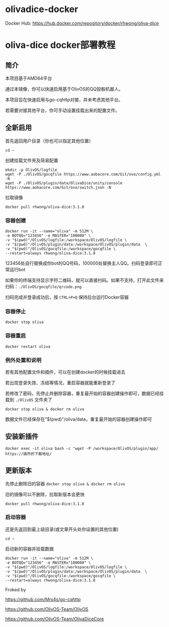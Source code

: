 # olivadice-docker
Docker Hub: https://hub.docker.com/repository/docker/rhwong/oliva-dice
# oliva-dice docker部署教程
## 简介
本项目基于AMD64平台

通过本镜像，你可以快速启用基于OlivOS的QQ投骰机器人。

本项目旨在快速启用与go-cqhttp对接，并未考虑其他平台。

若需要对接其他平台，你可手动设置挂载出来的配置文件。
## 全新启用
首先返回用户目录（你也可以指定其他位置）
```shell
cd ~
```
创建挂载文件夹及简易配置
```shell
mkdir -p OlivOS/logfile
wget -P ./OlivOS/gocqfile https://www.aobacore.com/Git/ovo/config.yml -N
wget -P ./OlivOS/plugin/data/OlivaDice/unity/console https://www.aobacore.com/Git/ovo/switch.json -N
```
拉取镜像

```shell
docker pull rhwong/oliva-dice:3.1.8
```
### 容器创建
```shell
docker run -it --name="oliva" -m 512M \
-e BOTQQ="123456" -e MASTER="100000" \
-v "$(pwd)"/OlivOS/logfile:/workspace/OlivOS/logfile \
-v "$(pwd)"/OlivOS/plugin/data:/workspace/OlivOS/plugin/data  \
-v "$(pwd)"/OlivOS/gocqfile:/workspace/gocqfile \
--restart=always rhwong/oliva-dice:3.1.8
```

123456处自行替换成你bot的QQ号码，100000处替换主人QQ。扫码登录即可正常运行bot

如果你的终端支持显示字符二维码，就可以直接扫码。如果不支持，打开此文件来扫码：`./OlivOS/gocqfile/qrcode.png`

扫码完成并登录成功后，按 `CTRL+P+Q` 保持后台运行Docker容器

### 容器停止

 `docker stop oliva` 

### 容器重启

 `docker restart oliva` 

### 例外处置和说明

若有其他配置文件和插件，可以在创建docker的时候挂载进去

若出现登录失效、冻结等情况，重启容器就能重新登录了

若修改了密码，先停止并删除容器，重复最开始的容器创建操作即可，数据已经挂载到 `./OlivOS` 文件夹了

 `docker stop oliva & docker rm oliva` 

数据文件已经保存在"$(pwd)"/oliva/data，重复最开始的容器创建操作即可



## 安装新插件

```shell
docker exec -it oliva bash -c "wget -P /workspace/OlivOS/plugin/app/ https://插件的下载地址/
```

## 更新版本

先停止删除旧的容器
 `docker stop oliva & docker rm oliva` 

旧的镜像可以不删除，拉取新版本会更快

```shell
docker pull rhwong/oliva-dice:3.1.8
```
### 启动容器

还是先返回到最上级目录(或文章开头处你设置的其他位置)
```shell
cd ~
```
启动新的容器并挂载数据
```shell
docker run -it --name="oliva" -m 512M \
-e BOTQQ="123456" -e MASTER="100000" \
-v "$(pwd)"/OlivOS/logfile:/workspace/OlivOS/logfile \
-v "$(pwd)"/OlivOS/plugin/data:/workspace/OlivOS/plugin/data  \
-v "$(pwd)"/OlivOS/gocqfile:/workspace/gocqfile \
--restart=always rhwong/oliva-dice:3.1.8
```
Froked by 

https://github.com/Mrs4s/go-cqhttp

https://github.com/OlivOS-Team/OlivOS

https://github.com/OlivOS-Team/OlivaDiceCore
